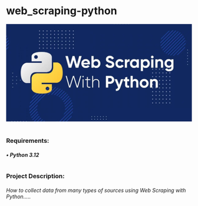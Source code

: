 # web_scraping-python

![alt text](web_scraping.jpg)
#
### Requirements:
##### • Python 3.12
#
### Project Description:
###### How to collect data from many types of sources using Web Scraping with Python.....
